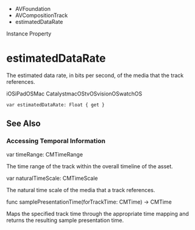 

- AVFoundation
- AVCompositionTrack
-  estimatedDataRate 

Instance Property

# estimatedDataRate

The estimated data rate, in bits per second, of the media that the track references.

iOSiPadOSMac CatalystmacOStvOSvisionOSwatchOS

``` source
var estimatedDataRate: Float { get }
```

## See Also

### Accessing Temporal Information

var timeRange: CMTimeRange

The time range of the track within the overall timeline of the asset.

var naturalTimeScale: CMTimeScale

The natural time scale of the media that a track references.

func samplePresentationTime(forTrackTime: CMTime) -> CMTime

Maps the specified track time through the appropriate time mapping and returns the resulting sample presentation time.

